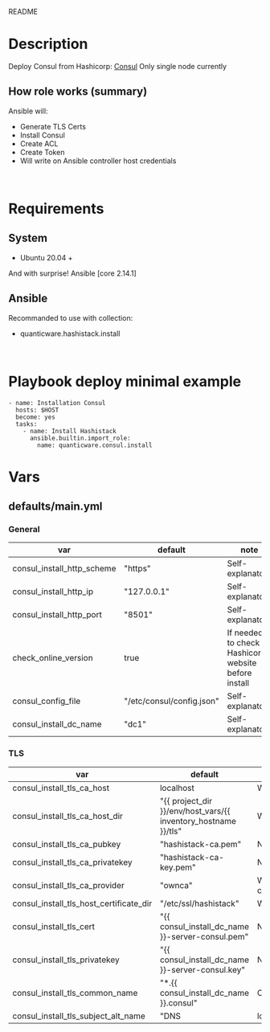 README
# Description
Deploy Consul from Hashicorp: [Consul](https://www.consul.io/)
Only single node currently

## How role works (summary)
Ansible will:
- Generate TLS Certs
- Install Consul
- Create ACL
- Create Token
- Will write on Ansible controller host credentials

&nbsp;

# Requirements

## System
* Ubuntu 20.04 +

And with surprise! Ansible [core 2.14.1]

## Ansible
Recommanded to use with collection:
- quanticware.hashistack.install

&nbsp;
# Playbook deploy minimal example

```
- name: Installation Consul
  hosts: $HOST
  become: yes
  tasks:
    - name: Install Hashistack
      ansible.builtin.import_role:
        name: quanticware.consul.install
```

# Vars

## defaults/main.yml

### General
| var | default | note |
| --- | --- | --- |
| consul\_install\_http\_scheme |  "https" | Self-explanatory |
| consul\_install\_http\_ip |  "127.0.0.1" | Self-explanatory |
| consul\_install\_http\_port |  "8501" | Self-explanatory |
| check\_online\_version |  true | If needed to check on Hashicorp website before install |
| consul\_config\_file |  "/etc/consul/config.json" | Self-explanatory |
| consul\_install\_dc\_name |  "dc1" | Self-explanatory |

### TLS
| var | default | note |
| --- | --- | --- |
| consul\_install\_tls\_ca\_host | localhost | Which host will use to generate CA authority |
| consul\_install\_tls\_ca\_host\_dir |  "\{\{ project\_dir \}\}/env/host\_vars/\{\{ inventory\_hostname \}\}/tls" | Where to put CA keys |
| consul\_install\_tls\_ca\_pubkey |  "hashistack-ca.pem" | Name of CA cerficate |
| consul\_install\_tls\_ca\_privatekey |  "hashistack-ca-key.pem" | Name of CA private key |
| consul\_install\_tls\_ca\_provider |  "ownca" | Which type of CA will use to create cert (don't change) |
| consul\_install\_tls\_host\_certificate\_dir |  "/etc/ssl/hashistack" | Where to put CA pubey on target host |
| consul\_install\_tls\_cert |  "\{\{ consul\_install\_dc\_name \}\}-server-consul.pem" | Name of Consul TLS Cert |
| consul\_install\_tls\_privatekey |  "\{\{ consul\_install\_dc\_name \}\}-server-consul.key" | Name of Consul TLS Private key |
| consul\_install\_tls\_common\_name |  "*.\{\{ consul\_install\_dc\_name \}\}.consul" | Common name for CSR |
| consul\_install\_tls\_subject\_alt\_name |  "DNS | localhost,IP:127.0.0.1,DNS:server.dc1.consul" | Subject Alt Name for CSR |
